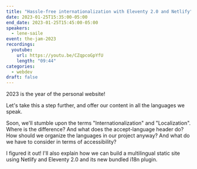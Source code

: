 ```yaml
---
title: "Hassle-free internationalization with Eleventy 2.0 and Netlify"
date: 2023-01-25T15:35:00-05:00
end_date: 2023-01-25T15:45:00-05:00
speakers:
  - lene-saile
event: the-jam-2023
recordings:
  youtube:
    url: https://youtu.be/CZqpcoGpYfU
    length: "09:44"
categories:
  - webdev
draft: false
---
```


2023 is the year of the personal website!

Let's take this a step further, and offer our content in all the languages we speak.

Soon, we'll stumble upon the terms "Internationalization" and "Localization". Where is the difference? And what does the accept-language header do? How should we organize the languages in our project anyway? And what do we have to consider in terms of accessibility? 

I figured it out! I'll also explain how we can build a multilingual static site using Netlify and Eleventy 2.0 and its new bundled i18n plugin.
